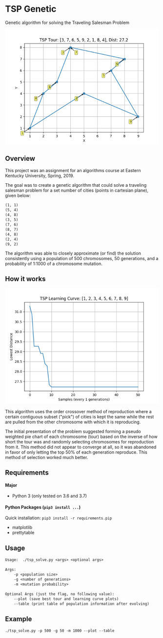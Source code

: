 # TSP Genetic
Genetic algorithm for solving the Traveling Salesman Problem

![TSP Example Solution](img/example_solution.png)

## Overview
This project was an assignment for an algorithms course at Eastern Kentucky University, Spring, 2019.

The goal was to create a genetic algorithm that could solve a traveling salesman problem for a set number of cities
(points in cartesian plane), given below:

```
(1, 1)
(5, 4)
(4, 8)
(3, 5)
(7, 6)
(8, 7)
(4, 8)
(2, 4)
(9, 2)
```

The algorithm was able to closely approximate (or find) the solution consistently using a population of 500 chromosomes,
50 generations, and a probability of 1:1000 of a chromosome mutation.

## How it works
![TSP Learning Curve](img/example_learning_curve.png)

This algorithm uses the order crossover method of reproduction where a certain contiguous subset ("pick") of cities is
kept the same while the rest are pulled from the other chromosome with which it is reproducing.

The initial presentation of the problem suggested forming a pseudo weighted pie chart of each chromosome (tour) based on
the inverse of how short the tour was and randomly selecting chromosomes for reproduction from it. This method did not 
appear to converge at all, so it was abandoned in favor of only letting the top 50% of each generation reproduce. 
This method of selection worked much better.

## Requirements
#### Major
 * Python 3 (only tested on 3.6 and 3.7)
#### Python Packages (`pip3 install ...`)
Quick installation: `pip3 install -r requirements.pip`
 * matplotlib
 * prettytable

## Usage
```
Usage:  ./tsp_solve.py <args> <optional args>

Args:
    -p <population size>
    -g <number of generations>
    -m <mutation probability>

Optional Args (just the flag, no following value):
    --plot (save best tour and learning curve plots)
    --table (print table of population information after evolving)

```

## Example
```
./tsp_solve.py -p 500 -g 50 -m 1000 --plot --table
```
